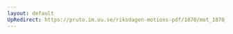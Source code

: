 ```yaml
---
layout: default
UpRedirect: https://pruto.im.uu.se/riksdagen-motions-pdf/1870/mot_1870__ak__4/mot_1870__ak__4-012.pdf
---
```

